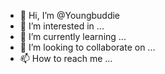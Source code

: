 - 👋 Hi, I’m @Youngbuddie
- 👀 I’m interested in ...
- 🌱 I’m currently learning ...
- 💞️ I’m looking to collaborate on ...
- 📫 How to reach me ...

<!---
Youngbuddie/Youngbuddie is a ✨ special ✨ repository because its `README.md` (this file) appears on your GitHub profile.
You can click the Preview link to take a look at your changes.
--->

